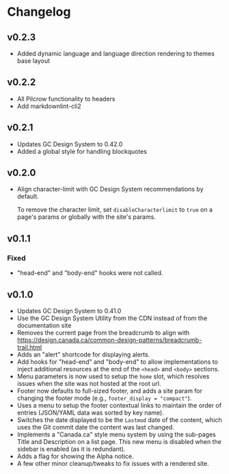 # Changelog

## v0.2.3

- Added dynamic language and language direction rendering to themes base layout

## v0.2.2

- All Pilcrow functionality to headers
- Add markdownlint-cli2

## v0.2.1

- Updates GC Design System to 0.42.0
- Added a global style for handling blockquotes

## v0.2.0

- Align character-limit with GC Design System recommendations by default.

  To remove the character limit, set `disableCharacterlimit` to `true`
  on a page's params or globally with the site's params.

## v0.1.1

### Fixed

- "head-end" and "body-end" hooks were not called.

## v0.1.0

- Updates GC Design System to 0.41.0
- Use the GC Design System Utility from the CDN instead of from the
  documentation site
- Removes the current page from the breadcrumb to align with
  <https://design.canada.ca/common-design-patterns/breadcrumb-trail.html>
- Adds an "alert" shortcode for displaying alerts.
- Add hooks for "head-end" and "body-end" to allow implementations to
  inject additional resources at the end of the `<head>` and `<body>`
  sections.
- Menu parameters is now used to setup the `home` slot, which resolves
  issues when the site was not hosted at the root url.
- Footer now defaults to full-sized footer, and adds a site param for
  changing the footer mode (e.g., `footer_display = "compact"`).
- Uses a menu to setup the footer contextual links to maintain the order
  of entries (JSON/YAML data was sorted by key name).
- Switches the date displayed to be the `Lastmod` date of the content,
  which uses the Git commit date the content was last changed.
- Implements a "Canada.ca" style menu system by using the sub-pages
  Title and Description on a list page. This new menu is disabled when
  the sidebar is enabled (as it is redundant).
- Adds a flag for showing the Alpha notice.
- A few other minor cleanup/tweaks to fix issues with a rendered site.
